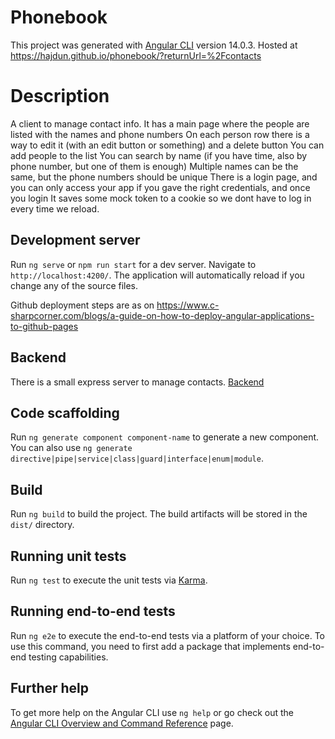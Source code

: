 # Phonebook

This project was generated with [Angular CLI](https://github.com/angular/angular-cli) version 14.0.3. Hosted at https://hajdun.github.io/phonebook/?returnUrl=%2Fcontacts

# Description

A client to manage contact info.
It has a main page where the people are listed with the names and phone numbers
On each person row there is a way to edit it (with an edit button or something) and a delete button
You can add people to the list
You can search by name (if you have time, also by phone number, but one of them is enough)
Multiple names can be the same, but the phone numbers should be unique
There is a login page, and you can only access your app if you gave the right credentials, and once you login It saves some mock token to a cookie so we dont have to log in every time we reload.

## Development server

Run `ng serve` or `npm run start` for a dev server. Navigate to `http://localhost:4200/`. The application will automatically reload if you change any of the source files.

Github deployment steps are as on https://www.c-sharpcorner.com/blogs/a-guide-on-how-to-deploy-angular-applications-to-github-pages

## Backend

There is a small express server to manage contacts. [Backend](https://github.com/hajdun/contact-api)

## Code scaffolding

Run `ng generate component component-name` to generate a new component. You can also use `ng generate directive|pipe|service|class|guard|interface|enum|module`.

## Build

Run `ng build` to build the project. The build artifacts will be stored in the `dist/` directory.

## Running unit tests

Run `ng test` to execute the unit tests via [Karma](https://karma-runner.github.io).

## Running end-to-end tests

Run `ng e2e` to execute the end-to-end tests via a platform of your choice. To use this command, you need to first add a package that implements end-to-end testing capabilities.

## Further help

To get more help on the Angular CLI use `ng help` or go check out the [Angular CLI Overview and Command Reference](https://angular.io/cli) page.
